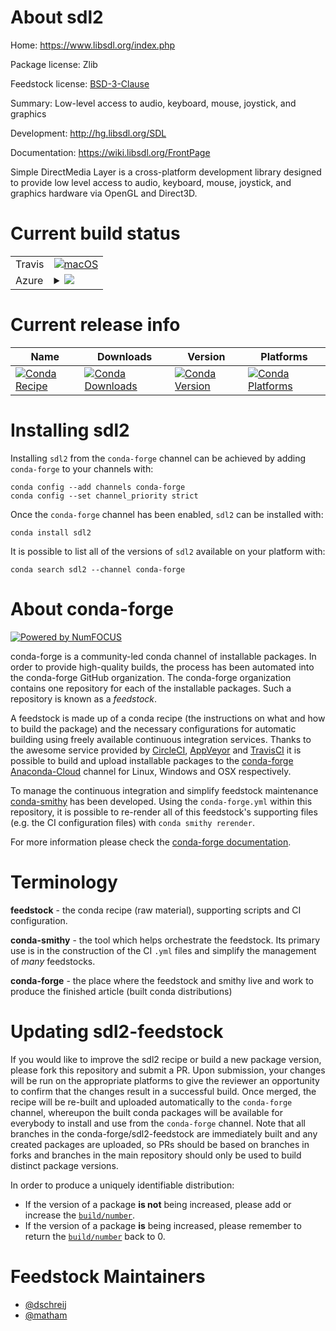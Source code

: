 About sdl2
==========

Home: https://www.libsdl.org/index.php

Package license: Zlib

Feedstock license: [BSD-3-Clause](https://github.com/conda-forge/sdl2-feedstock/blob/master/LICENSE.txt)

Summary: Low-level access to audio, keyboard, mouse, joystick, and graphics

Development: http://hg.libsdl.org/SDL

Documentation: https://wiki.libsdl.org/FrontPage

Simple DirectMedia Layer is a cross-platform development library designed to
provide low level access to audio, keyboard, mouse, joystick, and graphics
hardware via OpenGL and Direct3D.


Current build status
====================


<table><tr>
    <td>Travis</td>
    <td>
      <a href="https://travis-ci.com/conda-forge/sdl2-feedstock">
        <img alt="macOS" src="https://img.shields.io/travis/com/conda-forge/sdl2-feedstock/master.svg?label=macOS">
      </a>
    </td>
  </tr>
    
  <tr>
    <td>Azure</td>
    <td>
      <details>
        <summary>
          <a href="https://dev.azure.com/conda-forge/feedstock-builds/_build/latest?definitionId=5806&branchName=master">
            <img src="https://dev.azure.com/conda-forge/feedstock-builds/_apis/build/status/sdl2-feedstock?branchName=master">
          </a>
        </summary>
        <table>
          <thead><tr><th>Variant</th><th>Status</th></tr></thead>
          <tbody><tr>
              <td>linux_64</td>
              <td>
                <a href="https://dev.azure.com/conda-forge/feedstock-builds/_build/latest?definitionId=5806&branchName=master">
                  <img src="https://dev.azure.com/conda-forge/feedstock-builds/_apis/build/status/sdl2-feedstock?branchName=master&jobName=linux&configuration=linux_64_" alt="variant">
                </a>
              </td>
            </tr><tr>
              <td>linux_aarch64</td>
              <td>
                <a href="https://dev.azure.com/conda-forge/feedstock-builds/_build/latest?definitionId=5806&branchName=master">
                  <img src="https://dev.azure.com/conda-forge/feedstock-builds/_apis/build/status/sdl2-feedstock?branchName=master&jobName=linux&configuration=linux_aarch64_" alt="variant">
                </a>
              </td>
            </tr><tr>
              <td>linux_ppc64le</td>
              <td>
                <a href="https://dev.azure.com/conda-forge/feedstock-builds/_build/latest?definitionId=5806&branchName=master">
                  <img src="https://dev.azure.com/conda-forge/feedstock-builds/_apis/build/status/sdl2-feedstock?branchName=master&jobName=linux&configuration=linux_ppc64le_" alt="variant">
                </a>
              </td>
            </tr><tr>
              <td>osx_64</td>
              <td>
                <a href="https://dev.azure.com/conda-forge/feedstock-builds/_build/latest?definitionId=5806&branchName=master">
                  <img src="https://dev.azure.com/conda-forge/feedstock-builds/_apis/build/status/sdl2-feedstock?branchName=master&jobName=osx&configuration=osx_64_" alt="variant">
                </a>
              </td>
            </tr><tr>
              <td>osx_arm64</td>
              <td>
                <a href="https://dev.azure.com/conda-forge/feedstock-builds/_build/latest?definitionId=5806&branchName=master">
                  <img src="https://dev.azure.com/conda-forge/feedstock-builds/_apis/build/status/sdl2-feedstock?branchName=master&jobName=osx&configuration=osx_arm64_" alt="variant">
                </a>
              </td>
            </tr><tr>
              <td>win_64</td>
              <td>
                <a href="https://dev.azure.com/conda-forge/feedstock-builds/_build/latest?definitionId=5806&branchName=master">
                  <img src="https://dev.azure.com/conda-forge/feedstock-builds/_apis/build/status/sdl2-feedstock?branchName=master&jobName=win&configuration=win_64_" alt="variant">
                </a>
              </td>
            </tr>
          </tbody>
        </table>
      </details>
    </td>
  </tr>
</table>

Current release info
====================

| Name | Downloads | Version | Platforms |
| --- | --- | --- | --- |
| [![Conda Recipe](https://img.shields.io/badge/recipe-sdl2-green.svg)](https://anaconda.org/conda-forge/sdl2) | [![Conda Downloads](https://img.shields.io/conda/dn/conda-forge/sdl2.svg)](https://anaconda.org/conda-forge/sdl2) | [![Conda Version](https://img.shields.io/conda/vn/conda-forge/sdl2.svg)](https://anaconda.org/conda-forge/sdl2) | [![Conda Platforms](https://img.shields.io/conda/pn/conda-forge/sdl2.svg)](https://anaconda.org/conda-forge/sdl2) |

Installing sdl2
===============

Installing `sdl2` from the `conda-forge` channel can be achieved by adding `conda-forge` to your channels with:

```
conda config --add channels conda-forge
conda config --set channel_priority strict
```

Once the `conda-forge` channel has been enabled, `sdl2` can be installed with:

```
conda install sdl2
```

It is possible to list all of the versions of `sdl2` available on your platform with:

```
conda search sdl2 --channel conda-forge
```


About conda-forge
=================

[![Powered by
NumFOCUS](https://img.shields.io/badge/powered%20by-NumFOCUS-orange.svg?style=flat&colorA=E1523D&colorB=007D8A)](https://numfocus.org)

conda-forge is a community-led conda channel of installable packages.
In order to provide high-quality builds, the process has been automated into the
conda-forge GitHub organization. The conda-forge organization contains one repository
for each of the installable packages. Such a repository is known as a *feedstock*.

A feedstock is made up of a conda recipe (the instructions on what and how to build
the package) and the necessary configurations for automatic building using freely
available continuous integration services. Thanks to the awesome service provided by
[CircleCI](https://circleci.com/), [AppVeyor](https://www.appveyor.com/)
and [TravisCI](https://travis-ci.com/) it is possible to build and upload installable
packages to the [conda-forge](https://anaconda.org/conda-forge)
[Anaconda-Cloud](https://anaconda.org/) channel for Linux, Windows and OSX respectively.

To manage the continuous integration and simplify feedstock maintenance
[conda-smithy](https://github.com/conda-forge/conda-smithy) has been developed.
Using the ``conda-forge.yml`` within this repository, it is possible to re-render all of
this feedstock's supporting files (e.g. the CI configuration files) with ``conda smithy rerender``.

For more information please check the [conda-forge documentation](https://conda-forge.org/docs/).

Terminology
===========

**feedstock** - the conda recipe (raw material), supporting scripts and CI configuration.

**conda-smithy** - the tool which helps orchestrate the feedstock.
                   Its primary use is in the construction of the CI ``.yml`` files
                   and simplify the management of *many* feedstocks.

**conda-forge** - the place where the feedstock and smithy live and work to
                  produce the finished article (built conda distributions)


Updating sdl2-feedstock
=======================

If you would like to improve the sdl2 recipe or build a new
package version, please fork this repository and submit a PR. Upon submission,
your changes will be run on the appropriate platforms to give the reviewer an
opportunity to confirm that the changes result in a successful build. Once
merged, the recipe will be re-built and uploaded automatically to the
`conda-forge` channel, whereupon the built conda packages will be available for
everybody to install and use from the `conda-forge` channel.
Note that all branches in the conda-forge/sdl2-feedstock are
immediately built and any created packages are uploaded, so PRs should be based
on branches in forks and branches in the main repository should only be used to
build distinct package versions.

In order to produce a uniquely identifiable distribution:
 * If the version of a package **is not** being increased, please add or increase
   the [``build/number``](https://docs.conda.io/projects/conda-build/en/latest/resources/define-metadata.html#build-number-and-string).
 * If the version of a package **is** being increased, please remember to return
   the [``build/number``](https://docs.conda.io/projects/conda-build/en/latest/resources/define-metadata.html#build-number-and-string)
   back to 0.

Feedstock Maintainers
=====================

* [@dschreij](https://github.com/dschreij/)
* [@matham](https://github.com/matham/)

